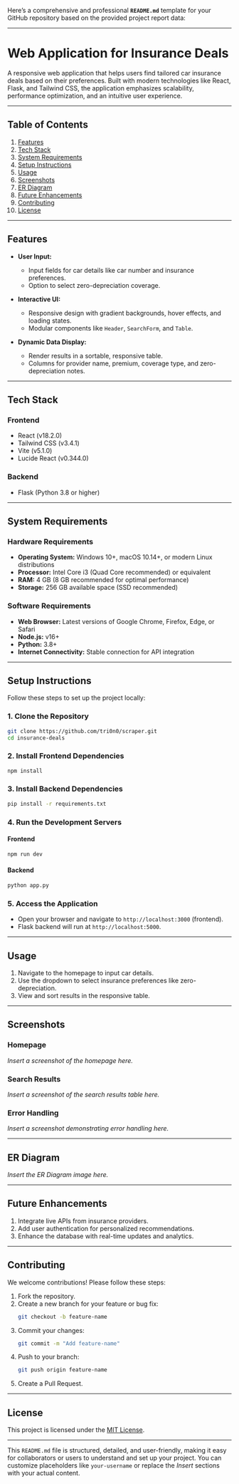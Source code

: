 Here’s a comprehensive and professional **`README.md`** template for your GitHub repository based on the provided project report data:

---

# **Web Application for Insurance Deals**  

A responsive web application that helps users find tailored car insurance deals based on their preferences. Built with modern technologies like React, Flask, and Tailwind CSS, the application emphasizes scalability, performance optimization, and an intuitive user experience.

---

## **Table of Contents**  

1. [Features](#features)  
2. [Tech Stack](#tech-stack)  
3. [System Requirements](#system-requirements)  
4. [Setup Instructions](#setup-instructions)  
5. [Usage](#usage)  
6. [Screenshots](#screenshots)  
7. [ER Diagram](#er-diagram)  
8. [Future Enhancements](#future-enhancements)  
9. [Contributing](#contributing)  
10. [License](#license)  

---

## **Features**  

- **User Input:**  
  - Input fields for car details like car number and insurance preferences.  
  - Option to select zero-depreciation coverage.  

- **Interactive UI:**  
  - Responsive design with gradient backgrounds, hover effects, and loading states.  
  - Modular components like `Header`, `SearchForm`, and `Table`.  

- **Dynamic Data Display:**  
  - Render results in a sortable, responsive table.  
  - Columns for provider name, premium, coverage type, and zero-depreciation notes.  

---

## **Tech Stack**  

### **Frontend**  
- React (v18.2.0)  
- Tailwind CSS (v3.4.1)  
- Vite (v5.1.0)  
- Lucide React (v0.344.0)  

### **Backend**  
- Flask (Python 3.8 or higher)  

---

## **System Requirements**  

### **Hardware Requirements**  
- **Operating System:** Windows 10+, macOS 10.14+, or modern Linux distributions  
- **Processor:** Intel Core i3 (Quad Core recommended) or equivalent  
- **RAM:** 4 GB (8 GB recommended for optimal performance)  
- **Storage:** 256 GB available space (SSD recommended)  

### **Software Requirements**  
- **Web Browser:** Latest versions of Google Chrome, Firefox, Edge, or Safari  
- **Node.js:** v16+  
- **Python:** 3.8+  
- **Internet Connectivity:** Stable connection for API integration  

---

## **Setup Instructions**  

Follow these steps to set up the project locally:

### **1. Clone the Repository**  
```bash  
git clone https://github.com/tri0n0/scraper.git  
cd insurance-deals  
```  

### **2. Install Frontend Dependencies**  
```bash  
npm install  
```  

### **3. Install Backend Dependencies**  
```bash  
pip install -r requirements.txt  
```  

### **4. Run the Development Servers**  

#### Frontend  
```bash  
npm run dev  
```  

#### Backend  
```bash  
python app.py  
```  

### **5. Access the Application**  
- Open your browser and navigate to `http://localhost:3000` (frontend).  
- Flask backend will run at `http://localhost:5000`.  

---

## **Usage**  

1. Navigate to the homepage to input car details.  
2. Use the dropdown to select insurance preferences like zero-depreciation.  
3. View and sort results in the responsive table.  

---

## **Screenshots**  

### **Homepage**  
*Insert a screenshot of the homepage here.*

### **Search Results**  
*Insert a screenshot of the search results table here.*

### **Error Handling**  
*Insert a screenshot demonstrating error handling here.*

---

## **ER Diagram**  
*Insert the ER Diagram image here.*  

---

## **Future Enhancements**  

1. Integrate live APIs from insurance providers.  
2. Add user authentication for personalized recommendations.  
3. Enhance the database with real-time updates and analytics.  

---

## **Contributing**  

We welcome contributions! Please follow these steps:  

1. Fork the repository.  
2. Create a new branch for your feature or bug fix:  
   ```bash  
   git checkout -b feature-name  
   ```  
3. Commit your changes:  
   ```bash  
   git commit -m "Add feature-name"  
   ```  
4. Push to your branch:  
   ```bash  
   git push origin feature-name  
   ```  
5. Create a Pull Request.  

---

## **License**  

This project is licensed under the [MIT License](LICENSE).  

---

This `README.md` file is structured, detailed, and user-friendly, making it easy for collaborators or users to understand and set up your project. You can customize placeholders like `your-username` or replace the *Insert* sections with your actual content.
